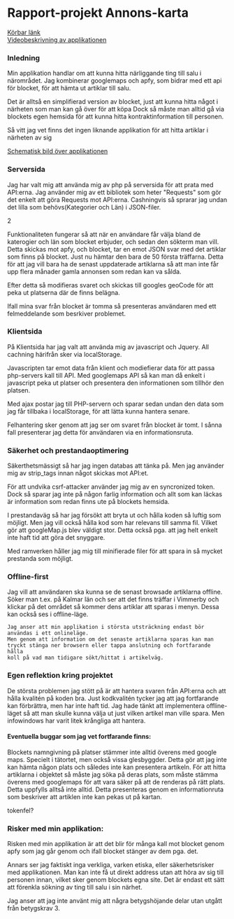 <h1>Rapport-projekt Annons-karta</h1>

<a href="eerie.se/annons-karta/">Körbar länk</a><br>
<a href="https://www.screenmailer.com/v/3PAecDl6n5EaaTE">Videobeskrivning av applikationen</a>

<h3>Inledning</h3>

<p>Min applikation handlar om att kunna hitta närliggande ting till salu i närområdet. Jag kombinerar
googlemaps och apfy, som bidrar med ett api för blocket, för att hämta ut artiklar till salu.</p>

<p>Det är alltså en simplifierad version av blocket, just att kunna hitta något i närheten som man kan gå över för att köpa
Dock så måste man alltid gå via blockets egen hemsida för att kunna hitta kontraktinformation till personen.
</p>
<p>
Så vitt jag vet finns det ingen liknande applikation för att hitta artiklar i närheten av sig
</p>

<a href="https://docs.google.com/document/d/1nG-OKwRkq7y77750JxQJvKVlCdL4f3uiXsZsK-Jh5oU/edit">Schematisk bild över applikationen</a>

<h3>Serversida</h3>

<p>
Jag har valt mig att använda mig av php på serversida för att prata med API:erna.
Jag använder mig av ett bibliotek som heter "Requests" som gör det enkelt att göra Requests mot API:erna.
Cashningvis så sprarar jag undan det lilla som behövs(Kategorier och Län) i JSON-filer.
</p>2

<p>
Funktionaliteten fungerar så att när en användare får välja bland de katerogier och län som blocket erbjuder, och sedan den sökterm man vill.
Detta skickas mot apfy, och blocket, tar en emot JSON svar med det artiklar som finns på blocket.
Just nu hämtar den bara de 50 första träffarna. Detta för att jag vill bara ha de senast uppdaterade artiklarna så att man inte får upp flera månader gamla annonsen som redan kan va sålda.

Efter detta så modifieras svaret och skickas till googles geoCode för att peka ut platserna där de finns belägna.
</p>

<p>Ifall mina svar från blocket är tomma så presenteras användaren med ett felmeddelande som besrkiver problemet.</p>

<h3>Klientsida</h3>

<p>På Klientsida har jag valt att använda mig av javascript och Jquery. All cachning härifrån sker via localStorage.
</p>

<p>
Javascripten tar emot data från klient och modiefierar data för att passa php-servers kall till API.
Med googlemaps API så kan man då enkelt i javascript peka ut platser och presentera den informationen som tillhör den platsen.

Med ajax postar jag till PHP-servern och sparar sedan undan den data som jag får tillbaka i localStorage, för att lätta kunna hantera senare.
</p>

<p>
Felhantering sker genom att jag ser om svaret från blocket är tomt. I sånna fall presenterar jag detta för användaren via en informationsruta.
</p>

<h3>Säkerhet och prestandaoptimering</h3>

<p>
Säkerthetsmässigt så har jag ingen databas att tänka på. Men jag använder mig av strip_tags innan något skickas
mot API:et.
</p>
<p>
För att undvika csrf-attacker använder jag mig av en syncronized token. Dock så sparar jag inte på någon farlig information och allt som kan läckas är information som redan finns ute på blockets hemsida.
</p>
<p>
I prestandaväg så har jag försökt att bryta ut och hålla koden så luftig som möjligt.
Men jag vill också hålla kod som har relevans till samma fil. Vilket gör att googleMap.js blev väldigt stor.
Detta också pga. att jag helt enkelt inte haft tid att göra det snyggare.

Med ramverken håller jag mig till minifierade filer för att spara in så mycket prestanda som möjligt.
</p>

<h3>Offline-first</h3>

<p>
    Jag vill att användaren ska kunna se de senast browsade artiklarna offline.
    Söker man t.ex. på Kalmar län och ser att det finns träffar i Vimmerby och klickar på det området så kommer dens artiklar att sparas i menyn.
    Dessa kan också ses i offline-läge.

    Jag anser att min applikation i största utsträckning endast bör användas i ett onlineläge.
    Men genom att information om det senaste artiklarna sparas kan man tryckt stänga ner browsern eller tappa anslutning och fortfarande hålla
    koll på vad man tidigare sökt/hittat i artikelväg.
</p>

<h3>Egen reflektion kring projektet</h3>
<p>
    De största problemen jag stött på är att hantera svaren från API:erna och att hålla kvalitén på koden bra.
    Just kodkvalitén tycker jag att jag fortfarande kan förbrättra, men har inte haft tid.
    Jag hade tänkt att implementera offline-läget så att man skulle kunna välja ut just vilken artikel man ville spara.
    Men infowindows har varit litek krångliga att hantera.
</p>

<h4>Eventuella buggar som jag vet fortfarande finns:</h4>
<p>
   Blockets namngivning på platser stämmer inte alltid överens med google maps. Specielt i tätortet, men också vissa glesbyggder.
   Detta gör att jag inte kan hämta någon plats och således inte kan presentera artikeln.
   För att hitta artiklarna i objektet så måste jag söka på deras plats, som måste stämma överens med googlemaps för att vara
   säker på att de renderas på rätt plats. Detta uppfylls alltså inte alltid.
   Detta presenteras genom en informationruta som beskriver att artiklen inte kan pekas ut på kartan.
</p>
<p>tokenfel?</p>


<h3>Risker med min applikation: </h3>
<p>
    Risken med min applikation är att det blir för många kall mot blocket genom apfy som jag går genom och ifall blocket stänger av dem pga. det.
</p>
<p>
    Annars ser jag faktiskt inga verkliga, varken etiska, eller säkerhetsrisker med applikationen.
    Man kan inte få ut direkt address utan att höra av sig till personen innan, vilket sker genom blockets egna site.
    Det är endast ett sätt att förenkla sökning av ting till salu i sin närhet.
</p>
<p>
    Jag anser att jag inte använt mig att några betygshöjande delar utan utgått från betygskrav 3.
</p>
